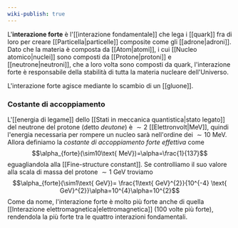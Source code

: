 ```yaml
---
wiki-publish: true
---
```

L'**interazione forte** è l'[[interazione fondamentale]] che lega i [[quark]] fra di loro per creare [[Particella|particelle]] composite come gli [[adrone|adroni]]. Dato che la materia è composta da [[Atom|atomi]], i cui [[Nucleo atomico|nuclei]] sono composti da [[Protone|protoni]] e [[neutrone|neutroni]], che a loro volta sono composti da quark, l'interazione forte è responsabile della stabilità di tutta la materia nucleare dell'Universo.

L'interazione forte agisce mediante lo scambio di un [[gluone]].
### Costante di accoppiamento
L'[[energia di legame]] dello [[Stati in meccanica quantistica|stato legato]] del neutrone del protone (detto *deutone*) è $\sim2$ [[Elettronvolt|MeV]], quindi l'energia necessaria per rompere un nucleo sarà nell'ordine dei $\sim10$ MeV. Allora definiamo la *costante di accoppiamento forte effettiva* come
$$\alpha_{forte}(\sim10\text{ MeV})=\alpha=\frac{1}{137}$$
eguagliandola alla [[Fine-structure constant]]. Se controlliamo il suo valore alla scala di massa del protone $\sim1$ GeV troviamo
$$\alpha_{forte}(\sim1\text{ GeV})= \frac{1\text{ GeV}^{2}}{10^{-4} \text{ GeV}^{2}}\alpha=10^{4}\alpha=10^{2}$$
Come da nome, l'interazione forte è molto più forte anche di quella [[Interazione elettromagnetica|elettromagnetica]] (100 volte più forte), rendendola la più forte tra le quattro interazioni fondamentali.